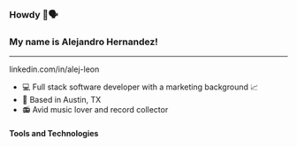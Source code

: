 ### Howdy 👋🗣
### My name is Alejandro Hernandez! 

---

linkedin.com/in/alej-leon


- 💻 Full stack software developer with a marketing background 📈
- 📍 Based in Austin, TX 
- 📻 Avid music lover and record collector

#### Tools and Technologies




<!--
**alejleon/alejleon** is a ✨ _special_ ✨ repository because its `README.md` (this file) appears on your GitHub profile.

Here are some ideas to get you started:

- 🔭 I’m currently working on ...
- 🌱 I’m currently learning ...
- 👯 I’m looking to collaborate on ...
- 🤔 I’m looking for help with ...
- 💬 Ask me about ...
- 📫 How to reach me: ...
- 😄 Pronouns: ...
- ⚡ Fun fact: ...
-->
